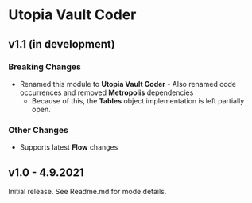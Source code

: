 # Utopia Vault Coder

## v1.1 (in development)
### Breaking Changes
- Renamed this module to **Utopia Vault Coder** - Also renamed code occurrences and removed **Metropolis** dependencies
  - Because of this, the **Tables** object implementation is left partially open.
### Other Changes
- Supports latest **Flow** changes

## v1.0 - 4.9.2021
Initial release. See Readme.md for mode details.